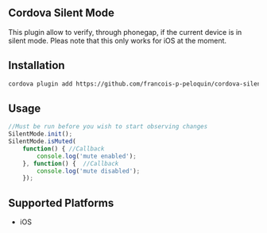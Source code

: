 ## Cordova Silent Mode

This plugin allow to verify, through phonegap, if the current device is in silent mode. Pleas note that this only works for iOS at the moment.

## Installation

```bash
cordova plugin add https://github.com/francois-p-peloquin/cordova-silent-mode
```

## Usage

```js
//Must be run before you wish to start observing changes
SilentMode.init();
SilentMode.isMuted(
	function() { //Callback
		console.log('mute enabled'); 
	}, function() {  //Callback
		console.log('mute disabled'); 
	});
```

## Supported Platforms

- iOS
